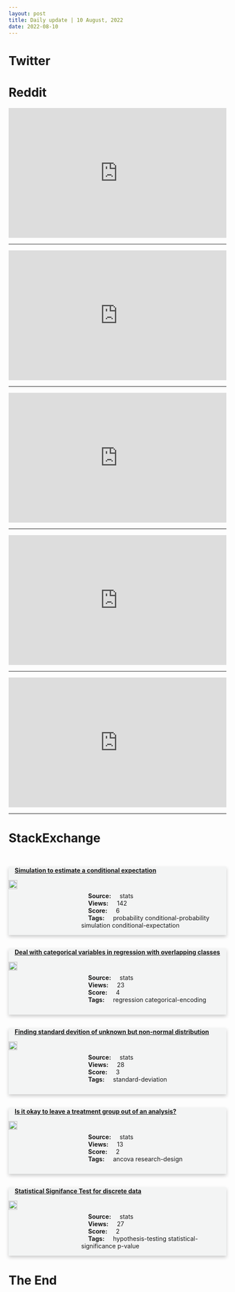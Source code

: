 ```yaml
---
layout: post
title: Daily update | 10 August, 2022
date: 2022-08-10
---
```


<script async src="https://platform.twitter.com/widgets.js" charset="utf-8"></script>


<script src='https://storage.ko-fi.com/cdn/scripts/overlay-widget.js'></script>
<script>
  kofiWidgetOverlay.draw('themldojo', {
    'type': 'floating-chat',
    'floating-chat.donateButton.text': 'Support me',
    'floating-chat.donateButton.background-color': '#f45d22',
    'floating-chat.donateButton.text-color': '#fff'
  });
</script>

# Twitter 

<blockquote class="twitter-tweet"><a href="https://twitter.com/POTUS/status/1557044470432006146"></a></blockquote>

<blockquote class="twitter-tweet"><a href="https://twitter.com/bindureddy/status/1556830952763957248"></a></blockquote>

<blockquote class="twitter-tweet"><a href="https://twitter.com/drpenking/status/1556898390600028160"></a></blockquote>

<blockquote class="twitter-tweet"><a href="https://twitter.com/token2049/status/1556928268996993029"></a></blockquote>

<blockquote class="twitter-tweet"><a href="https://twitter.com/chainlink/status/1557050826316599296"></a></blockquote>

<blockquote class="twitter-tweet"><a href="https://twitter.com/stanfordnlp/status/1557019883795128321"></a></blockquote>

<blockquote class="twitter-tweet"><a href="https://twitter.com/GoogleAI/status/1557063138926895104"></a></blockquote>

<blockquote class="twitter-tweet"><a href="https://twitter.com/ylecun/status/1556899250428059648"></a></blockquote>

<blockquote class="twitter-tweet"><a href="https://twitter.com/stanfordnlp/status/1557092286684549120"></a></blockquote>

<blockquote class="twitter-tweet"><a href="https://twitter.com/arXiv_Daily/status/1556915052493410304"></a></blockquote>

# Reddit 

<iframe id="reddit-embed" src="https://www.redditmedia.com/r/datascience/comments/wjycg3/choose_your_modeler?ref_source=embed&amp;ref=share&amp;embed=true" sandbox="allow-scripts allow-same-origin allow-popups" style="border: none;" height="300" width="100%" scrolling="yes"></iframe>
<hr style="width:100%;text-align:left;margin-left:0">
<iframe id="reddit-embed" src="https://www.redditmedia.com/r/datascience/comments/wjqh2d/use_whatever_is_best_for_the_problem_but_still?ref_source=embed&amp;ref=share&amp;embed=true" sandbox="allow-scripts allow-same-origin allow-popups" style="border: none;" height="300" width="100%" scrolling="yes"></iframe>
<hr style="width:100%;text-align:left;margin-left:0">
<iframe id="reddit-embed" src="https://www.redditmedia.com/r/MachineLearning/comments/wka1if/n_nnaisense_releases_evotorch_httpsevotorchai_an?ref_source=embed&amp;ref=share&amp;embed=true" sandbox="allow-scripts allow-same-origin allow-popups" style="border: none;" height="300" width="100%" scrolling="yes"></iframe>
<hr style="width:100%;text-align:left;margin-left:0">
<iframe id="reddit-embed" src="https://www.redditmedia.com/r/datascience/comments/wk6h6q/the_source_of_data_science_delusions?ref_source=embed&amp;ref=share&amp;embed=true" sandbox="allow-scripts allow-same-origin allow-popups" style="border: none;" height="300" width="100%" scrolling="yes"></iframe>
<hr style="width:100%;text-align:left;margin-left:0">
<iframe id="reddit-embed" src="https://www.redditmedia.com/r/dataengineering/comments/wk1gqe/on_clickhouse_and_the_open_source_modern_data?ref_source=embed&amp;ref=share&amp;embed=true" sandbox="allow-scripts allow-same-origin allow-popups" style="border: none;" height="300" width="100%" scrolling="yes"></iframe>
<hr style="width:100%;text-align:left;margin-left:0">

<style>
.card {
box-shadow: 0 4px 8px 0 rgba(0,0,0,0.2);
transition: 0.3s;
width: 100%;
background-color: #F3F4F4;
}
p{
    margin-left:  3em;
    padding-top: 1em;
}
.part2{
    display: grid;
    grid-template-columns: 1fr 3fr;
}
h4{
    margin: 1em;
}

.card:hover {
box-shadow: 0 8px 16px 0 rgba(0,0,0,0.2);
}
b {
padding: 2px 16px;
}
</style>
  
# StackExchange 


  <br>
  <div class="card">
  <h4><a href='https://stats.stackexchange.com/questions/584874/simulation-to-estimate-a-conditional-expectation'>Simulation to estimate a conditional expectation</a></h4> 
  <div class="part2">
      <img src="https://cdn.sstatic.net/Sites/stats/Img/apple-touch-icon@2.png?v=344f57aa10cc" alt="Img missing!" style="width:40%">
      <p><b>Source:</b> stats<br><b>Views:</b> 142<br><b>Score:</b> 6<br><b>Tags:</b> <span class="badge badge-dark">probability</span> <span class="badge badge-dark">conditional-probability</span> <span class="badge badge-dark">simulation</span> <span class="badge badge-dark">conditional-expectation</span></p> 
  </div>
  </div>
      
  <br>
  <div class="card">
  <h4><a href='https://stats.stackexchange.com/questions/584938/deal-with-categorical-variables-in-regression-with-overlapping-classes'>Deal with categorical variables in regression with overlapping classes</a></h4> 
  <div class="part2">
      <img src="https://cdn.sstatic.net/Sites/stats/Img/apple-touch-icon@2.png?v=344f57aa10cc" alt="Img missing!" style="width:40%">
      <p><b>Source:</b> stats<br><b>Views:</b> 23<br><b>Score:</b> 4<br><b>Tags:</b> <span class="badge badge-dark">regression</span> <span class="badge badge-dark">categorical-encoding</span></p> 
  </div>
  </div>
      
  <br>
  <div class="card">
  <h4><a href='https://stats.stackexchange.com/questions/584931/finding-standard-devition-of-unknown-but-non-normal-distribution'>Finding standard devition of unknown but non-normal distribution</a></h4> 
  <div class="part2">
      <img src="https://cdn.sstatic.net/Sites/stats/Img/apple-touch-icon@2.png?v=344f57aa10cc" alt="Img missing!" style="width:40%">
      <p><b>Source:</b> stats<br><b>Views:</b> 28<br><b>Score:</b> 3<br><b>Tags:</b> <span class="badge badge-dark">standard-deviation</span></p> 
  </div>
  </div>
      
  <br>
  <div class="card">
  <h4><a href='https://stats.stackexchange.com/questions/584956/is-it-okay-to-leave-a-treatment-group-out-of-an-analysis'>Is it okay to leave a treatment group out of an analysis?</a></h4> 
  <div class="part2">
      <img src="https://cdn.sstatic.net/Sites/stats/Img/apple-touch-icon@2.png?v=344f57aa10cc" alt="Img missing!" style="width:40%">
      <p><b>Source:</b> stats<br><b>Views:</b> 13<br><b>Score:</b> 2<br><b>Tags:</b> <span class="badge badge-dark">ancova</span> <span class="badge badge-dark">research-design</span></p> 
  </div>
  </div>
      
  <br>
  <div class="card">
  <h4><a href='https://stats.stackexchange.com/questions/584944/statistical-signifance-test-for-discrete-data'>Statistical Signifance Test for discrete data</a></h4> 
  <div class="part2">
      <img src="https://cdn.sstatic.net/Sites/stats/Img/apple-touch-icon@2.png?v=344f57aa10cc" alt="Img missing!" style="width:40%">
      <p><b>Source:</b> stats<br><b>Views:</b> 27<br><b>Score:</b> 2<br><b>Tags:</b> <span class="badge badge-dark">hypothesis-testing</span> <span class="badge badge-dark">statistical-significance</span> <span class="badge badge-dark">p-value</span></p> 
  </div>
  </div>
      
# The End